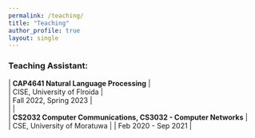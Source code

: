 ```yaml
---
permalink: /teaching/
title: "Teaching"
author_profile: true
layout: single
---
```

<style>
td, th {
   border: none!important;
}
</style>

### **Teaching Assistant:**      

| **CAP4641 Natural Language Processing**                         |                                     
| CISE, University of Flroida                                     |                                          
| Fall 2022, Spring 2023                                          |                                                                
|                                                                 |  
| **CS2032 Computer Communications, CS3032 - Computer Networks**  |                                     
| CSE, University of Moratuwa                                     |
| Feb 2020 - Sep 2021                                             |
